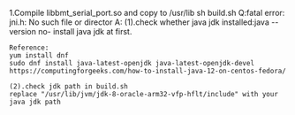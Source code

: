 1.Compile libbmt_serial_port.so and copy to /usr/lib
sh build.sh
Q:fatal error: jni.h: No such file or director
A:
	(1).check whether java jdk installed:java --version
	no- install java jdk at first.

	Reference:
	yum install dnf
	sudo dnf install java-latest-openjdk java-latest-openjdk-devel
	https://computingforgeeks.com/how-to-install-java-12-on-centos-fedora/
	
	(2).check jdk path in build.sh 
	replace "/usr/lib/jvm/jdk-8-oracle-arm32-vfp-hflt/include" with your java jdk path 

